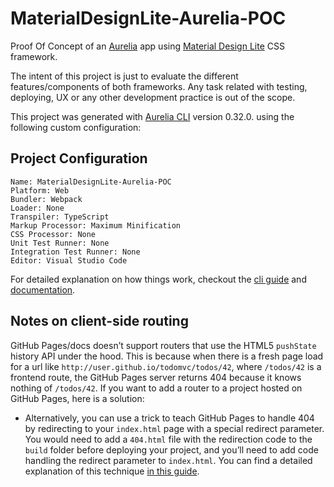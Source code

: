 # MaterialDesignLite-Aurelia-POC

Proof Of Concept of an [Aurelia](http://aurelia.io/) app using [Material Design Lite](https://getmdl.io/) CSS framework.

The intent of this project is just to evaluate the different features/components of both frameworks. Any task related with testing, deploying, UX or any other development practice is out of the scope.

This project was generated with [Aurelia CLI](https://github.com/aurelia/cli) version 0.32.0. using the following custom configuration:

## Project Configuration

    Name: MaterialDesignLite-Aurelia-POC
    Platform: Web
    Bundler: Webpack
    Loader: None
    Transpiler: TypeScript
    Markup Processor: Maximum Minification
    CSS Processor: None
    Unit Test Runner: None
    Integration Test Runner: None
    Editor: Visual Studio Code

For detailed explanation on how things work, checkout the [cli guide](http://aurelia.io/docs/build-systems/aurelia-cli) and [documentation](http://aurelia.io/docs).

## Notes on client-side routing

GitHub Pages/docs doesn’t support routers that use the HTML5 `pushState` history API under the hood. This is because when there is a fresh page load for a url like `http://user.github.io/todomvc/todos/42`, where `/todos/42` is a frontend route, the GitHub Pages server returns 404 because it knows nothing of `/todos/42`. If you want to add a router to a project hosted on GitHub Pages, here is a solution:

* Alternatively, you can use a trick to teach GitHub Pages to handle 404 by redirecting to your `index.html` page with a special redirect parameter. You would need to add a `404.html` file with the redirection code to the `build` folder before deploying your project, and you’ll need to add code handling the redirect parameter to `index.html`. You can find a detailed explanation of this technique [in this guide](https://github.com/rafrex/spa-github-pages).
